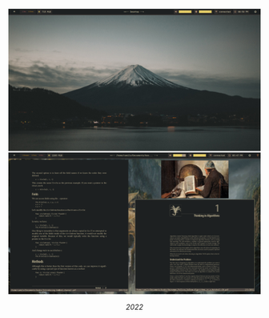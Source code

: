 ![Preview](./preview/preview.png)
![Preview_alt](./preview/preview_alt.png)

<p align="center"><i>2022</i></p>
